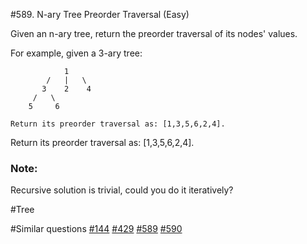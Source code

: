 #589. N-ary Tree Preorder Traversal (Easy)

Given an n-ary tree, return the preorder traversal of its nodes' values.

For example, given a 3-ary tree:

``` 
            1
        /   |   \
       3    2    4
     /   \ 
    5     6

Return its preorder traversal as: [1,3,5,6,2,4].
```

Return its preorder traversal as: [1,3,5,6,2,4].

### Note:
Recursive solution is trivial, could you do it iteratively?

#Tree

#Similar questions [#144](../p144m/README.md) [#429](../p429e/README.md) [#589](../p589e/README.md) [#590](../p590e/README.md)
